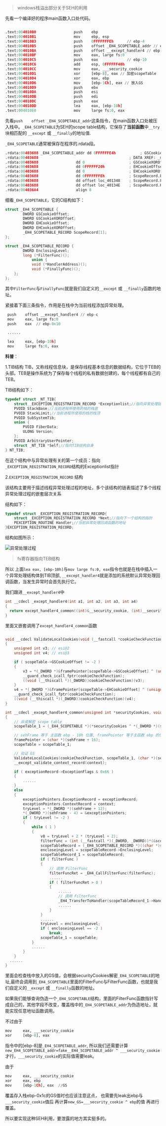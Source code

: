 >windows栈溢出部分关于SEH的利用

先看一个编译好的程序main函数入口处代码。

```python

.text:004010B0                 push    ebp
.text:004010B1                 mov     ebp, esp
.text:004010B3                 push    0FFFFFFFEh      // ebp-4
.text:004010B5                 push    offset _EH4_SCOPETABLE_addr // ebp-8 
.text:004010BA                 push    offset __except_handler4 // ebp-c
.text:004010BF                 mov     eax, large fs:0
.text:004010C5                 push    eax             // ebp-10
.text:004010C6                 add     esp, 0FFFFFF40h
.text:004010CC                 mov     eax, ___security_cookie
.text:004010D1                 xor     [ebp-8], eax // 加密scopeTable
.text:004010D4                 xor     eax, ebp
.text:004010D6                 mov     [ebp-1Ch], eax // 放入GS
.text:004010D9                 push    ebx
.text:004010DA                 push    esi
.text:004010DB                 push    edi
.text:004010DC                 push    eax
.text:004010DD                 lea     eax, [ebp-10h]
.text:004010E0                 mov     large fs:0, eax

```

先看`push    offset _EH4_SCOPETABLE_addr`这条指令，在main函数入口处被压入栈中。`_EH4_SCOPETABLE`为SEH的scope table结构，它保存了**当前函数**中`__try`块相匹配的 `__except` 或 `__finally`的地址值.

`_EH4_SCOPETABLE`通常被保存在程序的.rdata段。

```python
.rdata:00403688 _EH4_SCOPETABLE_addr dd 0FFFFFFE4h           ; GSCookieOffset
.rdata:00403688                                         ; DATA XREF: _main+5↑o
.rdata:00403688                 dd 0                    ; GSCookieXOROffset ; SEH scope table for function 4010B0
.rdata:00403688                 dd 0FFFFFF20h           ; EHCookieOffset
.rdata:00403688                 dd 0                    ; EHCookieXOROffset
.rdata:00403688                 dd 0FFFFFFFEh           ; ScopeRecord.EnclosingLevel
.rdata:00403688                 dd offset loc_401348    ; ScopeRecord.FilterFunc
.rdata:00403688                 dd offset loc_40134E    ; ScopeRecord.HandlerFunc
.rdata:004036A4                 align 8

```

细看`_EH4_SCOPETABLE`，它的C结构如下：

```c
struct _EH4_SCOPETABLE {
        DWORD GSCookieOffset;
        DWORD GSCookieXOROffset;
        DWORD EHCookieOffset;
        DWORD EHCookieXOROffset;
        _EH4_SCOPETABLE_RECORD ScopeRecord[1];
};

struct _EH4_SCOPETABLE_RECORD {
        DWORD EnclosingLevel;
        long (*FilterFunc)();
            union {
            void (*HandlerAddress)();
            void (*FinallyFunc)(); 
    };
};


```

其中`FilterFunc`与`FinallyFunc`就是我们自定义的`__except` 或 `__finally`函数的地址。


紧接着下面三条指令，作用是在栈中为当前线程添加异常处理。

```python
 push    offset __except_handler4 // ebp-c
 mov     eax, large fs:0
 push    eax  // ebp-0x10

 ......

 lea     eax, [ebp-10h]
 mov     large fs:0, eax

```

**科普**：

1.TIB结构
TIB，又称线程信息块，是保存线程基本信息的数据结构，它位于TEB的头部。TEB是操作系统为了保存每个线程的私有数据创建的，每个线程都有自己的TEB。

TIB结构如下：

```c
typedef struct _NT_TIB{
    struct _EXCEPTION_REGISTRATION_RECORD *Exceptionlist;//指向异常处理链表
    PVOID StackBase;//当前进程所使用的栈的栈底
    PVOID StackLimit;//当前进程所使用的栈的栈顶
    PVOID SubSystemTib;
    union {
        PVOID FiberData;
        ULONG Version;
    };
    PVOID ArbitraryUserPointer;
    struct _NT_TIB *Self;//指向TIB结构自身
} NT_TIB;

```

在这个结构中与异常处理有关的第一个成员：指向`_EXCEPTION_REGISTRATION_RECORD`结构的Exceptionlist指针

2.`EXCEPTION_REGISTRATION_RECORD` 结构

该结构主要用于描述线程异常处理过程的地址，多个该结构的链表描述了多个线程异常处理过程的嵌套层次关系

结构如下：

```c
typedef struct _EXCEPTION_REGISTRATION_RECORD{
    struct _EXCEPTION_REGISTRATION_RECORD *Next;//指向下一个结构的指针
    PEXCEPTION_ROUTINE Handler;//当前异常处理回调函数的地址
}EXCEPTION_REGISTRATION_RECORD;
```

结构如图所示：

![异常处理过程](https://s2.ax1x.com/2019/10/09/uI9Auq.png)

>fs寄存器指向TEB结构

所以 上面`lea eax, [ebp-10h]`与`mov large fs:0, eax`指令也就是在栈中插入一个异常处理结构体到TIB顶部, `__except_handler4`就是添加的系统默认异常处理回调函数，当发生异常时会首先执行它。

我们跟进`__except_handler4`中


```c
int __cdecl _except_handler4(int a1, int a2, int a3, int a4)
{
  return except_handler4_common((int)&__security_cookie, (int)__security_check_cookie, a1, a2, a3, a4);
}


```

里面又嵌套调用了`except_handler4_common`函数

```c

void __cdecl ValidateLocalCookies(void (__fastcall *cookieCheckFunction)(unsigned int), _EH4_SCOPETABLE *scopeTable, char *framePointer)
{
    unsigned int v3; // esi@2
    unsigned int v4; // esi@3

    if ( scopeTable->GSCookieOffset != -2 )
    {
        v3 = *(_DWORD *)&framePointer[scopeTable->GSCookieOffset] ^ (unsigned int)&framePointer[scopeTable->GSCookieXOROffset];
        __guard_check_icall_fptr(cookieCheckFunction);
        ((void (__thiscall *)(_DWORD))cookieCheckFunction)(v3);
    }
    v4 = *(_DWORD *)&framePointer[scopeTable->EHCookieOffset] ^ (unsigned int)&framePointer[scopeTable->EHCookieXOROffset];
    __guard_check_icall_fptr(cookieCheckFunction);
    ((void (__thiscall *)(_DWORD))cookieCheckFunction)(v4);
}

int __cdecl _except_handler4_common(unsigned int *securityCookies, void (__fastcall *cookieCheckFunction)(unsigned int), _EXCEPTION_RECORD *exceptionRecord, unsigned __int32 sehFrame, _CONTEXT *context)
{
    // 异或解密 scope table
    scopeTable_1 = (_EH4_SCOPETABLE *)(*securityCookies ^ *(_DWORD *)(sehFrame + 8));

    // sehFrame 等于 主函数 ebp - 10h 位置, framePointer 等于主函数 ebp 的位置
    framePointer = (char *)(sehFrame + 16);
    scopeTable = scopeTable_1;

    // 验证 GS
    ValidateLocalCookies(cookieCheckFunction, scopeTable_1, (char *)(sehFrame + 16));
    __except_validate_context_record(context);

    if ( exceptionRecord->ExceptionFlags & 0x66 )
    {
        ......
    }
    else
    {
        exceptionPointers.ExceptionRecord = exceptionRecord;
        exceptionPointers.ContextRecord = context;
        tryLevel = *(_DWORD *)(sehFrame + 12);
        *(_DWORD *)(sehFrame - 4) = &exceptionPointers;
        if ( tryLevel != -2 )
        {
            while ( 1 )
            {
                v8 = tryLevel + 2 * (tryLevel + 2);
                filterFunc = (int (__fastcall *)(_DWORD, _DWORD))*(&scopeTable_1->GSCookieXOROffset + v8);
                scopeTableRecord = (_EH4_SCOPETABLE_RECORD *)((char *)scopeTable_1 + 4 * v8);
                encloseingLevel = scopeTableRecord->EnclosingLevel;
                scopeTableRecord_1 = scopeTableRecord;
                if ( filterFunc )
                {
                    // 调用 FilterFunc
                    filterFuncRet = _EH4_CallFilterFunc(filterFunc);
                    ......
                    if ( filterFuncRet > 0 )
                    {
                        ......
                        // 调用 FilterFunc
                        _EH4_TransferToHandler(scopeTableRecord_1->HandlerFunc, v5 + 16);
                        ......
                    }
                }
                ......
                tryLevel = encloseingLevel;
                if ( encloseingLevel == -2 )
                    break;
                scopeTable_1 = scopeTable;
            }
            ......
        }
    }
  ......
}

```


里面会检查栈中放入的GS值，会根据securityCookies解密`_EH4_SCOPETABLE`的地址,最终会调用到`_EH4_SCOPETABLE`里面的FilterFunc与FilterFunc函数，也就是我们自定义的`__except` 或 `__finally`函数的地址。

如果我们能够查询伪造一个`_EH4_SCOPETABLE`结构，里面的FilterFunc函数指针写成自己的，其他字段不改变，覆盖栈中的`_EH4_SCOPETABLE_addr`为伪造地址，就能实现任意地址函数调用。

不过由于

```python
mov     eax, ___security_cookie  
xor     [ebp-8], eax
``` 

指令中的[ebp-8]是`_EH4_SCOPETABLE_addr`, 所以我们还需要计算`new_EH4_SCOPETABLE_addr=fake__EH4_SCOPETABLE_addr ^ ___security_cookie`才行，`___security_cookie`的实际值需要leak。

由于

```python
mov     eax, ___security_cookie
xor     eax, ebp
mov     [ebp-1Ch], eax  //GS

```

覆盖存入栈ebp-0x1c的GS值时也应该注意这点， 也需要先leak出ebp与`___security_cookie`值后 再计算`new_GS=___security_cookie ^ ebp`的值 再进行覆盖。

所以要实现这种SEH利用，要泄露的地方其实挺多的。